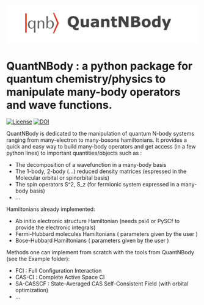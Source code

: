
![](logo.png)

# QuantNBody : a python package for quantum chemistry/physics to manipulate many-body operators and wave functions.
 
[![License](https://img.shields.io/badge/License-Apache%202.0-blue.svg)](https://opensource.org/licenses/Apache-2.0)
[![DOI](https://zenodo.org/badge/DOI/10.5281/zenodo.6565736.svg)](https://doi.org/10.5281/zenodo.6565736)

QuantNBody is dedicated to the manipulation of quantum N-body systems ranging from many-electron to many-bosons hamiltonians.
It provides a quick and easy way to build many-body operators and get access
(in a few python lines) to important quantities/objects such as :
 
- The decomposition of a wavefunction in a many-body basis
- The 1-body, 2-body (...) reduced density matrices (espressed in the Molecular orbital or spinorbital basis)
- The spin operators S^2, S_z (for fermionic system expressed in a many-body basis)
- ...
 
Hamiltonians already implemented:

- Ab initio electronic structure Hamiltonian (needs psi4 or PySCf to provide the electronic integrals)
- Fermi-Hubbard molecules Hamiltonians ( parameters given by the user )
- Bose-Hubbard Hamiltonians ( parameters given by the user )

Methods one can implement from scratch with the tools from QuantNBody (see the Example folder):
- FCI : Full Configuration Interaction
- CAS-CI : Complete Active Space CI  
- SA-CASSCF : State-Averaged  CAS Self-Consistent Field (with orbital optimization)
- ...
